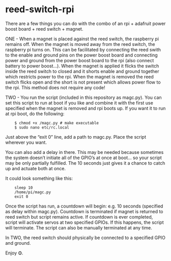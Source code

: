 # reed-switch-rpi

There are a few things you can do with the combo of an rpi + adafruit power boost board + reed switch + magnet. 

ONE - When a magnet is placed against the reed switch, the raspberry pi remains off. When the magnet is moved away from the reed switch, the raspberry pi turns on. This can be facilitated by connecting the reed swith to the enable and ground pins on the power boost board and connecting power and ground from the power boost board to the rpi (also connect battery to power boost...). When the magnet is applied it flicks the switch inside the reed switch to closed and it shorts enable and ground together which restricts power to the rpi. When the magnet is removed the reed switch flicks open and the short is not present which allows power flow to the rpi. This method does not require any code!   

TWO - You run the script (included in this repository as magc.py). You can set this script to run at boot if you like and combine it with the first use specified when the magnet is removed and rpi boots up. If you want it to run at rpi boot, do the following:

        $ chmod +x /magc.py # make executable
        $ sudo nano etc/rc.local 
    
   Just above the “exit 0” line, add a path to magc.py. Place the script wherever you want.
    
   You can also add a delay in there. This may be needed because sometimes the system doesn’t initiate all of the GPIO’s at        once at boot… so your script may be only partially fulfilled. The 10 seconds just gives it a chance to catch up and actuate    both at once.
    
   It could look something like this: 
      
        sleep 10
        /home/pi/magc.py
        exit 0

   Once the script has run, a countdown will begin: e.g. 10 seconds (specified as delay within magc.py). Countdown is              terminated if magnet is returned to reed switch but script remains active. If countdown is ever completed, script will          activate servos at two specified GPIOs. If this happens, the script will terminate. The script can also be manually            terminated at any time. 
   
   In TWO, the reed switch should physically be connected to a specified GPIO and ground.

Enjoy Φ. 

